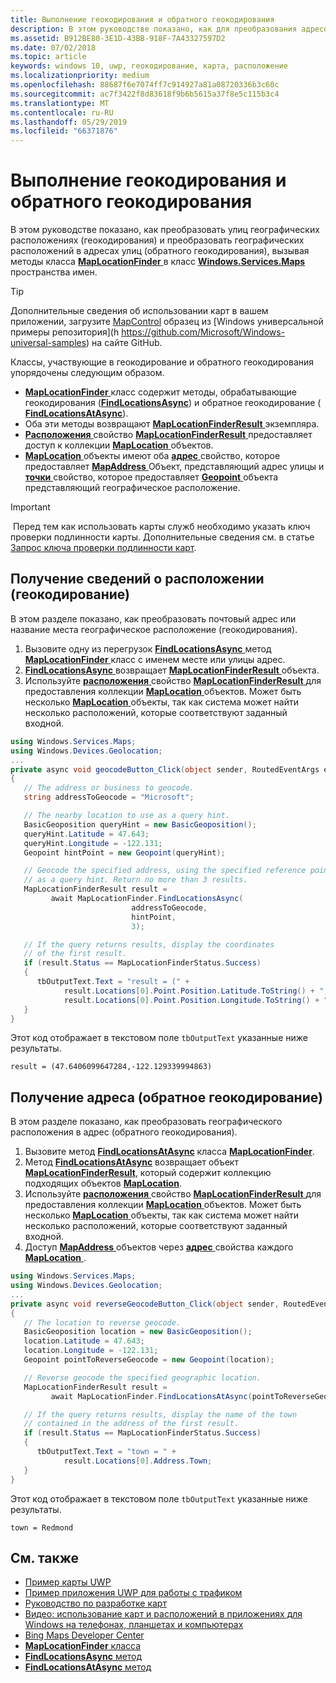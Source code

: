 ```yaml
---
title: Выполнение геокодирования и обратного геокодирования
description: В этом руководстве показано, как для преобразования адресов в географические расположения (геокодирования) и преобразования географических расположениях, в адресах улиц (обратного геокодирования) путем вызова методов класса MapLocationFinder в пространстве имен Windows.Services.Maps.
ms.assetid: B912BE80-3E1D-43BB-918F-7A43327597D2
ms.date: 07/02/2018
ms.topic: article
keywords: windows 10, uwp, геокодирование, карта, расположение
ms.localizationpriority: medium
ms.openlocfilehash: 88687f6e7074ff7c914927a81a08720336b3c60c
ms.sourcegitcommit: ac7f3422f8d83618f9b6b5615a37f8e5c115b3c4
ms.translationtype: MT
ms.contentlocale: ru-RU
ms.lasthandoff: 05/29/2019
ms.locfileid: "66371876"
---
```

# <a name="perform-geocoding-and-reverse-geocoding"></a>Выполнение геокодирования и обратного геокодирования

В этом руководстве показано, как преобразовать улиц географических расположениях (геокодирования) и преобразовать географических расположений в адресах улиц (обратного геокодирования), вызывая методы класса [ **MapLocationFinder** ](https://docs.microsoft.com/uwp/api/Windows.Services.Maps.MapLocationFinder) в класс [ **Windows.Services.Maps** ](https://docs.microsoft.com/uwp/api/Windows.Services.Maps) пространства имен.

> [!TIP]
> Дополнительные сведения об использовании карт в вашем приложении, загрузите [MapControl](https://github.com/Microsoft/Windows-universal-samples/tree/master/Samples/MapControl) образец из [Windows универсальной примеры репозитория](h https://github.com/Microsoft/Windows-universal-samples) на сайте GitHub.

Классы, участвующие в геокодирование и обратного геокодирования упорядочены следующим образом.

-   [ **MapLocationFinder** ](https://docs.microsoft.com/uwp/api/Windows.Services.Maps.MapLocationFinder) класс содержит методы, обрабатывающие геокодирования ([**FindLocationsAsync**](https://docs.microsoft.com/uwp/api/windows.services.maps.maplocationfinder.findlocationsasync)) и обратное геокодирование ([ **FindLocationsAtAsync**](https://docs.microsoft.com/uwp/api/windows.services.maps.maplocationfinder.findlocationsatasync)).
-   Оба эти методы возвращают [ **MapLocationFinderResult** ](https://docs.microsoft.com/uwp/api/Windows.Services.Maps.MapLocationFinderResult) экземпляра.
-   [ **Расположения** ](https://docs.microsoft.com/uwp/api/windows.services.maps.maplocationfinderresult.locations) свойство [ **MapLocationFinderResult** ](https://docs.microsoft.com/uwp/api/Windows.Services.Maps.MapLocationFinderResult) предоставляет доступ к коллекции [  **MapLocation** ](https://docs.microsoft.com/uwp/api/Windows.Services.Maps.MapLocation) объектов. 
-   [**MapLocation** ](https://docs.microsoft.com/uwp/api/Windows.Services.Maps.MapLocation) объекты имеют оба [ **адрес** ](https://docs.microsoft.com/uwp/api/windows.services.maps.maplocation.address) свойство, которое предоставляет [ **MapAddress** ](https://docs.microsoft.com/uwp/api/Windows.Services.Maps.MapAddress) Объект, представляющий адрес улицы и [ **точки** ](https://docs.microsoft.com/uwp/api/windows.services.maps.maplocation.point) свойство, которое предоставляет [ **Geopoint** ](https://docs.microsoft.com/uwp/api/windows.devices.geolocation.geopoint) объекта представляющий географическое расположение.

> [!IMPORTANT]
> Перед тем как использовать карты служб необходимо указать ключ проверки подлинности карты. Дополнительные сведения см. в статье [Запрос ключа проверки подлинности карт](authentication-key.md).

## <a name="get-a-location-geocode"></a>Получение сведений о расположении (геокодирование)

В этом разделе показано, как преобразовать почтовый адрес или название места географическое расположение (геокодирования).

1.  Вызовите одну из перегрузок [ **FindLocationsAsync** ](https://docs.microsoft.com/uwp/api/windows.services.maps.maplocationfinder.findlocationsasync) метод [ **MapLocationFinder** ](https://docs.microsoft.com/uwp/api/Windows.Services.Maps.MapLocationFinder) класс с именем месте или улицы адрес.
2.  [ **FindLocationsAsync** ](https://docs.microsoft.com/uwp/api/windows.services.maps.maplocationfinder.findlocationsasync) возвращает [ **MapLocationFinderResult** ](https://docs.microsoft.com/uwp/api/Windows.Services.Maps.MapLocationFinderResult) объекта.
3.  Используйте [ **расположения** ](https://docs.microsoft.com/uwp/api/windows.services.maps.maplocationfinderresult.locations) свойство [ **MapLocationFinderResult** ](https://docs.microsoft.com/uwp/api/Windows.Services.Maps.MapLocationFinderResult) для предоставления коллекции [  **MapLocation** ](https://docs.microsoft.com/uwp/api/Windows.Services.Maps.MapLocation) объектов. Может быть несколько [ **MapLocation** ](https://docs.microsoft.com/uwp/api/Windows.Services.Maps.MapLocation) объекты, так как система может найти несколько расположений, которые соответствуют заданный входной.

```csharp
using Windows.Services.Maps;
using Windows.Devices.Geolocation;
...
private async void geocodeButton_Click(object sender, RoutedEventArgs e)
{
   // The address or business to geocode.
   string addressToGeocode = "Microsoft";

   // The nearby location to use as a query hint.
   BasicGeoposition queryHint = new BasicGeoposition();
   queryHint.Latitude = 47.643;
   queryHint.Longitude = -122.131;
   Geopoint hintPoint = new Geopoint(queryHint);

   // Geocode the specified address, using the specified reference point
   // as a query hint. Return no more than 3 results.
   MapLocationFinderResult result =
         await MapLocationFinder.FindLocationsAsync(
                           addressToGeocode,
                           hintPoint,
                           3);

   // If the query returns results, display the coordinates
   // of the first result.
   if (result.Status == MapLocationFinderStatus.Success)
   {
      tbOutputText.Text = "result = (" +
            result.Locations[0].Point.Position.Latitude.ToString() + "," +
            result.Locations[0].Point.Position.Longitude.ToString() + ")";
   }
}
```

Этот код отображает в текстовом поле `tbOutputText` указанные ниже результаты.

``` syntax
result = (47.6406099647284,-122.129339994863)
```

## <a name="get-an-address-reverse-geocode"></a>Получение адреса (обратное геокодирование)

В этом разделе показано, как преобразовать географического расположения в адрес (обратного геокодирования).

1.  Вызовите метод [**FindLocationsAtAsync**](https://docs.microsoft.com/uwp/api/windows.services.maps.maplocationfinder.findlocationsatasync) класса [**MapLocationFinder**](https://docs.microsoft.com/uwp/api/Windows.Services.Maps.MapLocationFinder).
2.  Метод [**FindLocationsAtAsync**](https://docs.microsoft.com/uwp/api/windows.services.maps.maplocationfinder.findlocationsatasync) возвращает объект [**MapLocationFinderResult**](https://docs.microsoft.com/uwp/api/Windows.Services.Maps.MapLocationFinderResult), который содержит коллекцию подходящих объектов [**MapLocation**](https://docs.microsoft.com/uwp/api/Windows.Services.Maps.MapLocation).
3.  Используйте [ **расположения** ](https://docs.microsoft.com/uwp/api/windows.services.maps.maplocationfinderresult.locations) свойство [ **MapLocationFinderResult** ](https://docs.microsoft.com/uwp/api/Windows.Services.Maps.MapLocationFinderResult) для предоставления коллекции [  **MapLocation** ](https://docs.microsoft.com/uwp/api/Windows.Services.Maps.MapLocation) объектов. Может быть несколько [ **MapLocation** ](https://docs.microsoft.com/uwp/api/Windows.Services.Maps.MapLocation) объекты, так как система может найти несколько расположений, которые соответствуют заданный входной.
4.  Доступ [ **MapAddress** ](https://docs.microsoft.com/uwp/api/Windows.Services.Maps.MapAddress) объектов через [ **адрес** ](https://docs.microsoft.com/uwp/api/windows.services.maps.maplocation.address) свойства каждого [ **MapLocation** ](https://docs.microsoft.com/uwp/api/Windows.Services.Maps.MapLocation).

```csharp
using Windows.Services.Maps;
using Windows.Devices.Geolocation;
...
private async void reverseGeocodeButton_Click(object sender, RoutedEventArgs e)
{
   // The location to reverse geocode.
   BasicGeoposition location = new BasicGeoposition();
   location.Latitude = 47.643;
   location.Longitude = -122.131;
   Geopoint pointToReverseGeocode = new Geopoint(location);

   // Reverse geocode the specified geographic location.
   MapLocationFinderResult result =
         await MapLocationFinder.FindLocationsAtAsync(pointToReverseGeocode);

   // If the query returns results, display the name of the town
   // contained in the address of the first result.
   if (result.Status == MapLocationFinderStatus.Success)
   {
      tbOutputText.Text = "town = " +
            result.Locations[0].Address.Town;
   }
}
```

Этот код отображает в текстовом поле `tbOutputText` указанные ниже результаты.

``` syntax
town = Redmond
```

## <a name="related-topics"></a>См. также

* [Пример карты UWP](https://go.microsoft.com/fwlink/p/?LinkId=619977)
* [Пример приложения UWP для работы с трафиком](https://go.microsoft.com/fwlink/p/?LinkId=619982)
* [Руководство по разработке карт](https://docs.microsoft.com/windows/uwp/maps-and-location/controls-map)
* [Видео: использование карт и расположений в приложениях для Windows на телефонах, планшетах и компьютерах](https://channel9.msdn.com/Events/Build/2015/2-757)
* [Bing Maps Developer Center](https://www.bingmapsportal.com/)
* [**MapLocationFinder** класса](https://docs.microsoft.com/uwp/api/Windows.Services.Maps.MapLocationFinder)
* [**FindLocationsAsync** метод](https://docs.microsoft.com/uwp/api/windows.services.maps.maplocationfinder.findlocationsasync)
* [**FindLocationsAtAsync** метод](https://docs.microsoft.com/uwp/api/windows.services.maps.maplocationfinder.findlocationsatasync)
